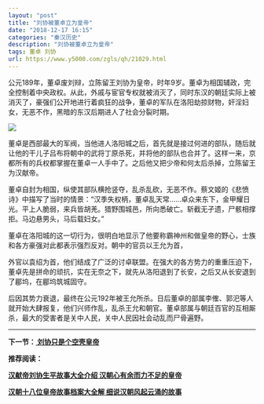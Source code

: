 ```yaml
---
layout: "post"
title: "刘协被董卓立为皇帝"
date: "2018-12-17 16:15"
categories: "秦汉历史"
description: "刘协被董卓立为皇帝"
tags: 董卓 刘协
url: https://www.y5000.com/zgls/qh/21029.html
---
```






公元189年，董卓废刘辩，立陈留王刘协为皇帝，时年9岁。董卓为相国辅政，完全控制着中央政权。从此，外戚与宦官专权就被消灭了，同时东汉的朝廷实际上被消灭了，豪强们公开地进行着疯狂的战争，董卓的军队在洛阳劫掠财物，奸淫妇女，无恶不作，黑暗的东汉后期进人了社会分裂时期。

![](https://img.y5000.com/uploads/allimg/170505/8-1F505093025P1.jpg)

董卓是西部最大的军阀，当他进人洛阳城之后，首先就是接过何进的部队，随后就让他的干儿子吕布将朝中的武将丁原杀死，并将他的部队也合并了。这样一来，京都所有的兵权都掌握在董卓一人手中了。之后他又把少帝和何太后杀掉，立陈留王为汉献帝。

董卓自封为相国，纵使其部队横抢竖夺，乱杀乱砍，无恶不作。蔡文姬的《悲愤诗》中描写了当时的情景：“汉季失权柄，董卓乱天常……卓众来东下，金甲耀日光。平上人脆弱，来兵皆胡羌。猎野围城邑，所向悉破亡。斩截无孑遗，尸骸相撑拒。马边悬男头，马后载妇女。”

董卓在洛阳城的这一切行为，很明白地显示了他要称霸神州和做皇帝的野心，士族和各方豪强对此都表示强烈反对。朝中的官员以王允为首，

外官以袁绍为首，他们结成了广泛的讨卓联盟。在强大的各方势力的重重压迫下，董卓先是拼命的顽抗，实在无奈之下，就先从洛阳退到了长安，之后又从长安退到了郿坞，在郿坞筑城固守。

后因其势力衰退，最终在公元192年被王允所杀。日后董卓的部属李傕、郭汜等人就开始大肆报复，他们兴师作乱，乱杀王允和朝官。董卓部属与朝廷百官的互相厮杀，最大的受害者是关中人民，关中人民因社会动乱而尸骨遍野。

* * *

**下一节：[ 刘协只是个空壳皇帝](https://www.y5000.com/zgls/qh/21030.html)**

**推荐阅读：**

[**汉献帝刘协生平故事大全介绍 汉朝心有余而力不足的皇帝**](https://www.y5000.com/zgls/qh/21040.html)

[**汉朝十八位皇帝故事档案大全解 细说汉朝风起云涌的故事**](https://www.y5000.com/zgls/qh/21041.html)

